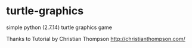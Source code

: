# turtle-graphics
simple python (2.7.14) turtle graphics game

Thanks to Tutorial by Christian Thompson 
http://christianthompson.com/
